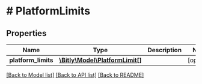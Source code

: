 # # PlatformLimits

## Properties

Name | Type | Description | Notes
------------ | ------------- | ------------- | -------------
**platform_limits** | [**\Bitly\Model\PlatformLimit[]**](PlatformLimit.md) |  | [optional]

[[Back to Model list]](../../README.md#models) [[Back to API list]](../../README.md#endpoints) [[Back to README]](../../README.md)
